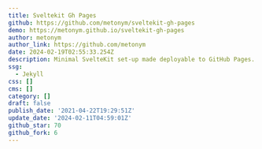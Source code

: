 ```yaml
---
title: Sveltekit Gh Pages
github: https://github.com/metonym/sveltekit-gh-pages
demo: https://metonym.github.io/sveltekit-gh-pages
author: metonym
author_link: https://github.com/metonym
date: 2024-02-19T02:55:33.254Z
description: Minimal SvelteKit set-up made deployable to GitHub Pages.
ssg:
  - Jekyll
css: []
cms: []
category: []
draft: false
publish_date: '2021-04-22T19:29:51Z'
update_date: '2024-02-11T04:59:01Z'
github_star: 70
github_fork: 6
---
```

